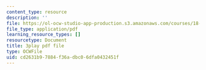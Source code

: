 ```yaml
---
content_type: resource
description: ''
file: https://ol-ocw-studio-app-production.s3.amazonaws.com/courses/18-02-multivariable-calculus-fall-2007/cd2631b97884f36adbc06dfa0432451f_ChiM2-MV-qM.pdf
file_type: application/pdf
learning_resource_types: []
resourcetype: Document
title: 3play pdf file
type: OCWFile
uid: cd2631b9-7884-f36a-dbc0-6dfa0432451f
---
```


